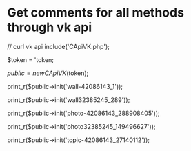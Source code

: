 Get comments for all methods through vk api
=======


// curl vk api
include('CApiVK.php');

$token = 'token;

$public = new CApiVK($token);

print_r($public->init('wall-42086143_1'));

print_r($public->init('wall32385245_289'));

print_r($public->init('photo-42086143_288908405'));

print_r($public->init('photo32385245_149496627'));

print_r($public->init('topic-42086143_27140112'));
